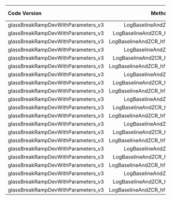| Code Version   | Method     | Training Data | File      | Duration (min) | TPs | PDs | FPs | Mean Latency |
| :------------- | :----------: | ---------: | ---------: | :------------- | :----------: | :----------: | :----------: | -----------: |
| glassBreakRampDevWithParameters_v3 | LogBaselineAndZCR_v3Timing | appendedWith6minNPR | GB_TestClip_v1_16000 | 2.53 | 18 | 20 | 17 | 83.7msec |
| glassBreakRampDevWithParameters_v3 | LogBaselineAndZCR_hfPeaks_v3Timing | appendedWith6minNPR | GB_TestClip_v1_16000 | 2.53 | 16 | 20 | 13 | 85msec |
| glassBreakRampDevWithParameters_v3 | LogBaselineAndZCR_hfMlfPeaks_v3Timing | appendedWith6minNPR | GB_TestClip_v1_16000 | 2.53 | 18 | 20 | 17 | 83.7msec |
| glassBreakRampDevWithParameters_v3 | LogBaselineAndZCR_v3Timing | appendedWith6minNPR | GB_TestClip_v1_16000_mixed_included | 4.12 | 49 | 50 | 20 | 75.1msec |
| glassBreakRampDevWithParameters_v3 | LogBaselineAndZCR_hfPeaks_v3Timing | appendedWith6minNPR | GB_TestClip_v1_16000_mixed_included | 4.12 | 47 | 50 | 15 | 68.1msec |
| glassBreakRampDevWithParameters_v3 | LogBaselineAndZCR_hfMlfPeaks_v3Timing | appendedWith6minNPR | GB_TestClip_v1_16000_mixed_included | 4.12 | 49 | 50 | 20 | 75.1msec |
| glassBreakRampDevWithParameters_v3 | LogBaselineAndZCR_v3Timing | appendedWith6minNPR | GB_TestClip_Training_v1_16000 | 9.96 | 45 | 50 | 51 | 125msec |
| glassBreakRampDevWithParameters_v3 | LogBaselineAndZCR_hfPeaks_v3Timing | appendedWith6minNPR | GB_TestClip_Training_v1_16000 | 9.96 | 42 | 50 | 23 | 123msec |
| glassBreakRampDevWithParameters_v3 | LogBaselineAndZCR_hfMlfPeaks_v3Timing | appendedWith6minNPR | GB_TestClip_Training_v1_16000 | 9.96 | 45 | 50 | 51 | 125msec |
| glassBreakRampDevWithParameters_v3 | LogBaselineAndZCR_v3Timing | appendedWith6minNPR | GB_TestClip_v2_16000 | 1.81 | 23 | 23 | 5 | 64.9msec |
| glassBreakRampDevWithParameters_v3 | LogBaselineAndZCR_hfPeaks_v3Timing | appendedWith6minNPR | GB_TestClip_v2_16000 | 1.81 | 22 | 23 | 3 | 65.1msec |
| glassBreakRampDevWithParameters_v3 | LogBaselineAndZCR_hfMlfPeaks_v3Timing | appendedWith6minNPR | GB_TestClip_v2_16000 | 1.81 | 23 | 23 | 5 | 64.9msec |
| glassBreakRampDevWithParameters_v3 | LogBaselineAndZCR_v3Timing | appendedWith6minNPR | GB_TestClip_Short_v1_16000 | 0.45 | 4 | 5 | 6 | 86.6msec |
| glassBreakRampDevWithParameters_v3 | LogBaselineAndZCR_hfPeaks_v3Timing | appendedWith6minNPR | GB_TestClip_Short_v1_16000 | 0.45 | 3 | 5 | 4 | 92.9msec |
| glassBreakRampDevWithParameters_v3 | LogBaselineAndZCR_hfMlfPeaks_v3Timing | appendedWith6minNPR | GB_TestClip_Short_v1_16000 | 0.45 | 4 | 5 | 6 | 86.6msec |
| glassBreakRampDevWithParameters_v3 | LogBaselineAndZCR_v3Timing | appendedWith6minNPR | appendedWithHour2NPR | 30.00 | 139 | 148 | 295 | 91.5msec |
| glassBreakRampDevWithParameters_v3 | LogBaselineAndZCR_hfPeaks_v3Timing | appendedWith6minNPR | appendedWithHour2NPR | 30.00 | 130 | 148 | 160 | 88.6msec |
| glassBreakRampDevWithParameters_v3 | LogBaselineAndZCR_hfMlfPeaks_v3Timing | appendedWith6minNPR | appendedWithHour2NPR | 30.00 | 139 | 148 | 295 | 91.5msec |
| glassBreakRampDevWithParameters_v3 | LogBaselineAndZCR_v3Timing | appendedWith6minNPR | appendedWith6minNPR | 24.86 | 139 | 148 | 128 | 91.5msec |
| glassBreakRampDevWithParameters_v3 | LogBaselineAndZCR_hfPeaks_v3Timing | appendedWith6minNPR | appendedWith6minNPR | 24.86 | 130 | 148 | 66 | 88.6msec |
| glassBreakRampDevWithParameters_v3 | LogBaselineAndZCR_hfMlfPeaks_v3Timing | appendedWith6minNPR | appendedWith6minNPR | 24.86 | 139 | 148 | 128 | 91.5msec |
